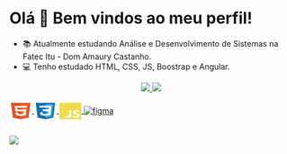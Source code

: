 # Olá 👋 Bem vindos ao meu perfil!
- 📚 Atualmente estudando Análise e Desenvolvimento de Sistemas na Fatec Itu - Dom Amaury Castanho.<br>
- 💻 Tenho estudado HTML, CSS, JS, Boostrap e Angular.
<div align="center">
  <a href="https://github.com/Rafa1922">
  <img height="150em" src="https://github-readme-stats.vercel.app/api?username=RafaGms&show_icons=true&theme=tokyonight&include_all_commits=true&count_private=true"/>
  <img height="140em" src="https://github-readme-stats.vercel.app/api/top-langs/?username=RafaGms&layout=compact&langs_count=7&theme=tokyonight"/>
</div>
  
<div style="display: inline_block"><br>
  <img align="center" alt="HTML" height="30" width="40" src="https://raw.githubusercontent.com/devicons/devicon/master/icons/html5/html5-original.svg">
  <img align="center" alt="CSS" height="30" width="40" src="https://raw.githubusercontent.com/devicons/devicon/master/icons/css3/css3-original.svg">
   <img align="center" alt="Rafa-Js" height="30" width="40" src="https://raw.githubusercontent.com/devicons/devicon/master/icons/javascript/javascript-plain.svg">
   <img align="center" src="https://www.vectorlogo.zone/logos/figma/figma-icon.svg" alt="figma" width="30" height="40"/>
</div>
  
  ##
  
  <div>
  <a href="https://www.linkedin.com/in/rafaelgms0/" target="_blank"><img src="https://img.shields.io/badge/-LinkedIn-%230077B5?style=for-the-badge&logo=linkedin&logoColor=white" target="_blank"></a>
  </div>


